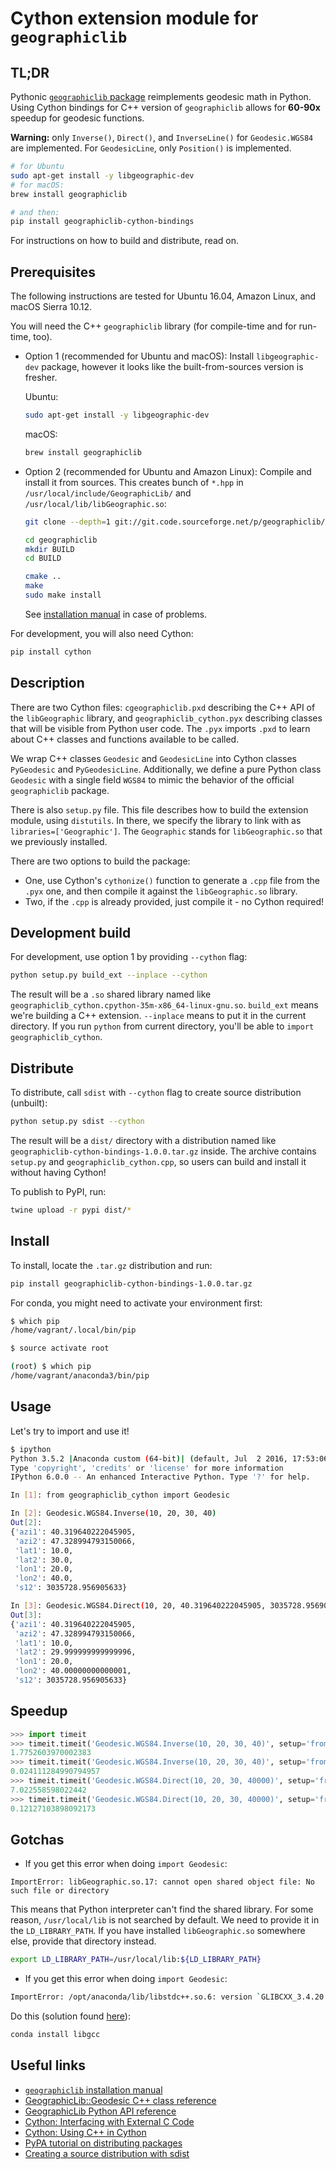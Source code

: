 # Cython extension module for ``geographiclib``

## TL;DR

Pythonic [`geographiclib` package](https://pypi.python.org/pypi/geographiclib) reimplements geodesic math in Python. Using Cython bindings for C++ version of `geographiclib` allows for **60-90x** speedup for geodesic functions.

**Warning:** only `Inverse()`, `Direct()`, and `InverseLine()` for `Geodesic.WGS84` are implemented. For `GeodesicLine`, only `Position()` is implemented.

```bash
# for Ubuntu
sudo apt-get install -y libgeographic-dev
# for macOS:
brew install geographiclib

# and then:
pip install geographiclib-cython-bindings
```

For instructions on how to build and distribute, read on.

## Prerequisites

The following instructions are tested for Ubuntu 16.04, Amazon Linux, and macOS Sierra 10.12.

You will need the C++ `geographiclib` library (for compile-time and for run-time, too).

- Option 1 (recommended for Ubuntu and macOS): Install `libgeographic-dev` package, however it looks like the built-from-sources version is fresher.

  Ubuntu:
    ```bash
    sudo apt-get install -y libgeographic-dev
    ```
  macOS:
    ```bash
    brew install geographiclib
    ```

- Option 2 (recommended for Ubuntu and Amazon Linux): Compile and install it from sources.
  This creates bunch of `*.hpp` in `/usr/local/include/GeographicLib/` and `/usr/local/lib/libGeographic.so`:
    ```bash
    git clone --depth=1 git://git.code.sourceforge.net/p/geographiclib/code geographiclib

    cd geographiclib
    mkdir BUILD
    cd BUILD

    cmake ..
    make
    sudo make install
    ```
  See [installation manual](https://geographiclib.sourceforge.io/html/install.html) in case of problems.

For development, you will also need Cython:
```bash
pip install cython
```

## Description

There are two Cython files: `cgeographiclib.pxd` describing the C++ API of the `libGeographic` library, and `geographiclib_cython.pyx` describing classes that will be visible from Python user code. 
The `.pyx` imports `.pxd` to learn about C++ classes and functions available to be called.

We wrap C++ classes `Geodesic` and `GeodesicLine` into Cython classes `PyGeodesic` and `PyGeodesicLine`. 
Additionally, we define a pure Python class `Geodesic` with a single field `WGS84` to mimic the behavior of the official `geographiclib` package.

There is also `setup.py` file. 
This file describes how to build the extension module, using `distutils`.
In there, we specify the library to link with as `libraries=['Geographic']`. The `Geographic` stands for `libGeographic.so` that we previously installed.

There are two options to build the package:
- One, use Cython's `cythonize()` function to generate a `.cpp` file from the `.pyx` one, and then compile it against the `libGeographic.so` library.
- Two, if the `.cpp` is already provided, just compile it - no Cython required!

## Development build

For development, use option 1 by providing `--cython` flag:

```bash
python setup.py build_ext --inplace --cython
```

The result will be a `.so` shared library named like `geographiclib_cython.cpython-35m-x86_64-linux-gnu.so`. 
`build_ext` means we're building a C++ extension. `--inplace` means to put it in the current directory.
If you run `python` from current directory, you'll be able to `import geographiclib_cython`.

## Distribute

To distribute, call `sdist` with `--cython` flag to create source distribution (unbuilt):

```bash
python setup.py sdist --cython
```

The result will be a `dist/` directory with a distribution named like `geographiclib-cython-bindings-1.0.0.tar.gz` inside.
The archive contains `setup.py` and `geographiclib_cython.cpp`, so users can build and install it without having Cython!

To publish to PyPI, run:

```bash
twine upload -r pypi dist/*
```

## Install

To install, locate the `.tar.gz` distribution and run:
```bash
pip install geographiclib-cython-bindings-1.0.0.tar.gz
```

For conda, you might need to activate your environment first:

```bash
$ which pip
/home/vagrant/.local/bin/pip

$ source activate root

(root) $ which pip
/home/vagrant/anaconda3/bin/pip
```

## Usage

Let's try to import and use it!

```bash
$ ipython
Python 3.5.2 |Anaconda custom (64-bit)| (default, Jul  2 2016, 17:53:06)
Type 'copyright', 'credits' or 'license' for more information
IPython 6.0.0 -- An enhanced Interactive Python. Type '?' for help.

In [1]: from geographiclib_cython import Geodesic

In [2]: Geodesic.WGS84.Inverse(10, 20, 30, 40)
Out[2]:
{'azi1': 40.319640222045905,
 'azi2': 47.328994793150066,
 'lat1': 10.0,
 'lat2': 30.0,
 'lon1': 20.0,
 'lon2': 40.0,
 's12': 3035728.956905633}

In [3]: Geodesic.WGS84.Direct(10, 20, 40.319640222045905, 3035728.956905633)
Out[3]:
{'azi1': 40.319640222045905,
 'azi2': 47.328994793150066,
 'lat1': 10.0,
 'lat2': 29.999999999999996,
 'lon1': 20.0,
 'lon2': 40.00000000000001,
 's12': 3035728.956905633}
```

## Speedup

```python
>>> import timeit
>>> timeit.timeit('Geodesic.WGS84.Inverse(10, 20, 30, 40)', setup='from geographiclib.geodesic import Geodesic', number=10000)
1.7752603970002383
>>> timeit.timeit('Geodesic.WGS84.Inverse(10, 20, 30, 40)', setup='from geographiclib_cython import Geodesic', number=10000)
0.024111284990794957
>>> timeit.timeit('Geodesic.WGS84.Direct(10, 20, 30, 40000)', setup='from geographiclib.geodesic import Geodesic', number=100000)
7.022558598022442
>>> timeit.timeit('Geodesic.WGS84.Direct(10, 20, 30, 40000)', setup='from geographiclib_cython import Geodesic', number=100000)
0.12127103898092173
```

## Gotchas
- If you get this error when doing `import Geodesic`:
```
ImportError: libGeographic.so.17: cannot open shared object file: No such file or directory
```
This means that Python interpreter can't find the shared library. For some reason, `/usr/local/lib` is not searched by default. We need to provide it in the `LD_LIBRARY_PATH`. If you have installed `libGeographic.so` somewhere else, provide that directory instead.
```bash
export LD_LIBRARY_PATH=/usr/local/lib:${LD_LIBRARY_PATH}
```

- If you get this error when doing `import Geodesic`:
```bash
ImportError: /opt/anaconda/lib/libstdc++.so.6: version `GLIBCXX_3.4.20' not found (required by /usr/local/lib/libGeographic.so.17)
```
Do this (solution found [here](https://github.com/BVLC/caffe/issues/4953)):
```bash
conda install libgcc
```

## Useful links
- [`geographiclib` installation manual](https://geographiclib.sourceforge.io/html/install.html)
- [GeographicLib::Geodesic C++ class reference](https://geographiclib.sourceforge.io/html/classGeographicLib_1_1Geodesic.html)
- [GeographicLib Python API reference](https://geographiclib.sourceforge.io/html/python/code.html)
- [Cython: Interfacing with External C Code](http://cython.readthedocs.io/en/latest/src/userguide/external_C_code.html)
- [Cython: Using C++ in Cython](http://cython.readthedocs.io/en/latest/src/userguide/wrapping_CPlusPlus.html)
- [PyPA tutorial on distributing packages](https://packaging.python.org/tutorials/distributing-packages/)
- [Creating a source distribution with sdist](https://docs.python.org/3.6/distutils/sourcedist.html)
